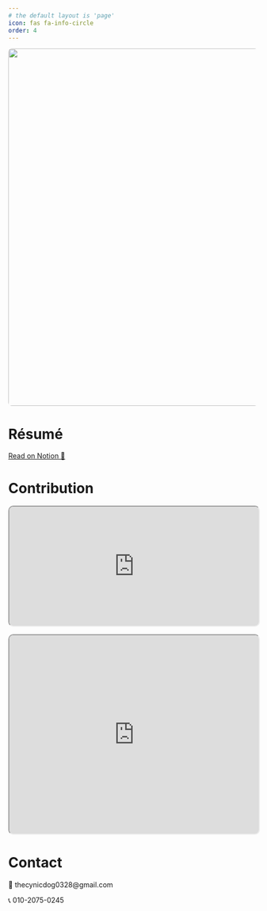 ```yaml
---
# the default layout is 'page'
icon: fas fa-info-circle
order: 4
---
```


<img style="width:720px; border-radius: 7px;" src="https://github.com/user-attachments/assets/3af955a7-457c-455d-aeac-41af00ce6f81"/>

<h1>Résumé</h1>
<a href="https://destiny-haddock-3af.notion.site/About-Me-1a9ebffe97d6437994ee0208bb92142d">Read on Notion 👀</a>

<h1>Contribution</h1>

<iframe width="100%" height="240" src="https://cynicdog.github.io/commits-spread/" style="border-radius: 10px;"></iframe>
<iframe width="100%" height="400" src="https://cynicdog.github.io/commits-spread/#/network" style="margin-top: 15px; border-radius: 10px;"></iframe>

<h1 id="1dfd2a8e-6261-424a-bc18-f0f2b3adb167" class="">Contact</h1>
<p id="b3d72c37-7559-44b2-997a-e5d00245ef92" class="">📧 thecynicdog0328@gmail.com</p>
<p id="e40f724e-a1d9-4b6b-b870-a1cc29829cfe" class="">📞 010-2075-0245</p>
